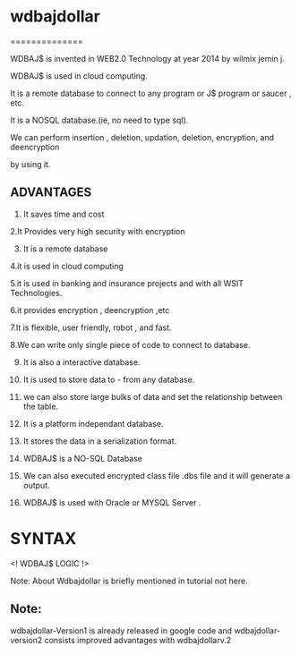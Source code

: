 # wdbajdollar
==============

WDBAJ$ is invented in WEB2.0 Technology at year 2014 by wilmix jemin j.

WDBAJ$ is used in cloud computing.

It is a remote database to connect to any program or J$ program or saucer , etc.

It is a NOSQL database.(ie, no need to type sql).

We can perform insertion , deletion, updation, deletion, encryption, and deencryption 

by using it.

ADVANTAGES
------------

   1. It   saves  time   and  cost 

   2.It   Provides   very high  security with  encryption

   3. It   is   a   remote database

   4.it  is  used   in cloud  computing

   5.it  is  used in    banking  and  insurance projects  and  with all
WSIT  Technologies.

   6.it  provides   encryption ,  deencryption ,etc

   7.It  is  flexible, user friendly,  robot  ,  and fast.

   8.We  can write  only   single  piece   of 
      code  to        connect    to  database.

   9. It  is  also  a  interactive    database.

   10. It  is  used     to  store   data    to  - from  any  database.

   11. we  can also   store  large   bulks  of  data  and set   the relationship  between  the
  table.

   12.  It   is  a  platform  independant    database.

   13. It   stores  the  data  in a  serialization   format.

   14.  WDBAJ$  is  a  NO-SQL  Database

   15. We  can  also    executed   encrypted class file
  .dbs  file and  it   will   generate  a  output.
 
   16.   WDBAJ$   is used  with  Oracle or MYSQL Server .



SYNTAX
=======


<WDBA>

<Convert>

<DATA>

<!  WDBAJ$  LOGIC  !>

</DATA>

</WDBA>



Note: About  Wdbajdollar is  briefly mentioned  in tutorial not here.

Note:
--------
wdbajdollar-Version1   is   already released   in google code  and  wdbajdollar-version2
consists  improved  advantages  with  wdbajdollarv.2
